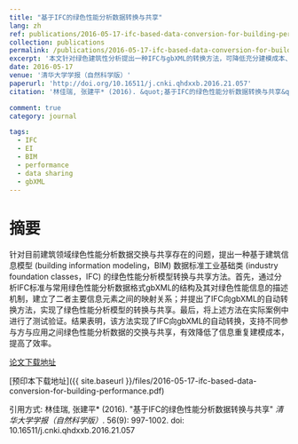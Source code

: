```yaml
---
title: "基于IFC的绿色性能分析数据转换与共享"
lang: zh
ref: publications/2016-05-17-ifc-based-data-conversion-for-building-performance
collection: publications
permalink: /publications/2016-05-17-ifc-based-data-conversion-for-building-performance
excerpt: '本文针对绿色建筑性分析提出一种IFC与gbXML的转换方法，可降低充分建模成本、提高效率'
date: 2016-05-17
venue: '清华大学学报（自然科学版）'
paperurl: 'http://doi.org/10.16511/j.cnki.qhdxxb.2016.21.057'
citation: '林佳瑞, 张建平* (2016). &quot;基于IFC的绿色性能分析数据转换与共享&quot; <i>清华大学学报（自然科学版）</i>. 56(9): 997-1002. doi: 10.16511/j.cnki.qhdxxb.2016.21.057'

comment: true
category: journal

tags: 
  - IFC
  - EI
  - BIM
  - performance
  - data sharing
  - gbXML
---
```



摘要
====

针对目前建筑领域绿色性能分析数据交换与共享存在的问题，提出一种基于建筑信息模型 (building information modeling，BIM) 数据标准工业基础类 (industry foundation classes，IFC) 的绿色性能分析模型转换与共享方法。首先，通过分析IFC标准与常用绿色性能分析数据格式gbXML的结构及其对绿色性能信息的描述机制，建立了二者主要信息元素之间的映射关系；并提出了IFC向gbXML的自动转换方法，实现了绿色性能分析模型的转换与共享。最后，将上述方法在实际案例中进行了测试验证。结果表明，该方法实现了IFC向gbXML的自动转换，支持不同参与方与应用之间绿色性能分析数据的交换与共享，有效降低了信息重复建模成本，提高了效率。

[论文下载地址](http://doi.org/10.16511/j.cnki.qhdxxb.2016.21.057)

[预印本下载地址]({{ site.baseurl }}/files/2016-05-17-ifc-based-data-conversion-for-building-performance.pdf)

引用方式: 林佳瑞, 张建平* (2016). &quot;基于IFC的绿色性能分析数据转换与共享&quot; <i>清华大学学报（自然科学版）</i>. 56(9): 997-1002. doi: 10.16511/j.cnki.qhdxxb.2016.21.057